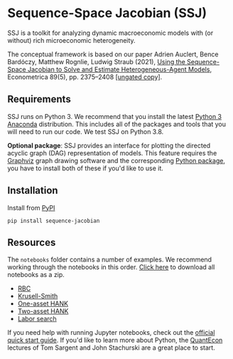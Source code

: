 # Sequence-Space Jacobian (SSJ)

SSJ is a toolkit for analyzing dynamic macroeconomic models with (or without) rich microeconomic heterogeneity.

The conceptual framework is based on our paper Adrien Auclert, Bence Bardóczy, Matthew Rognlie, Ludwig Straub (2021), [Using the Sequence-Space Jacobian to Solve and Estimate Heterogeneous-Agent Models](https://doi.org/10.3982/ECTA17434), Econometrica 89(5), pp. 2375–2408 [[ungated copy]](http://mattrognlie.com/sequence_space_jacobian.pdf).

## Requirements

SSJ runs on Python 3. We recommend that you install the latest [Python 3 Anaconda](https://www.anaconda.com/distribution/) distribution. This includes all of the packages and tools that you will need to run our code. We test SSJ on Python 3.8. 

**Optional package**: SSJ provides an interface for plotting the directed acyclic graph (DAG) representation of models. This feature requires the [Graphviz](https://www.graphviz.org/) graph drawing software and the corresponding [Python package](https://pypi.org/project/graphviz/), you have to install both of these if you'd like to use it.

## Installation 

Install from [PyPI](https://pypi.org/)
```
pip install sequence-jacobian
```

## Resources

The `notebooks` folder contains a number of examples. We recommend working through the notebooks in this order. [Click here](https://github.com/shade-econ/sequence-jacobian/raw/master/notebooks/notebooks.zip) to download all notebooks as a zip.

- [RBC](notebooks/rbc.ipynb)
- [Krusell-Smith](notebooks/krusell_smith.ipynb)
- [One-asset HANK](notebooks/hank.ipynb) 
- [Two-asset HANK](notebooks/two_asset.ipynb)
- [Labor search](notebooks/labor_search.ipynb) 

If you need help with running Jupyter notebooks, check out the [official quick start guide](https://jupyter-notebook-beginner-guide.readthedocs.io/en/latest/). If you'd like to learn more about Python, the [QuantEcon](https://python-programming.quantecon.org/intro.html) lectures of Tom Sargent and John Stachurski are a great place to start.
